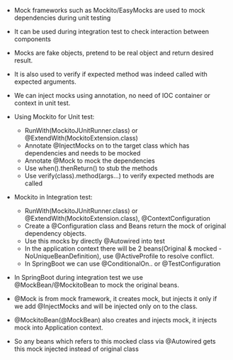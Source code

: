 * Mock frameworks such as Mockito/EasyMocks are used to mock dependencies during unit testing
* It can be used during integration test to check interaction between components
* Mocks are fake objects, pretend to be real object and return desired result.
* It is also used to verify if expected method was indeed called with expected arguments.
* We can inject mocks using annotation, no need of IOC container or context in unit test.


* Using Mockito for Unit test:
  * RunWith(MockitoJUnitRunner.class) or @ExtendWith(MockitoExtension.class)
  * Annotate @InjectMocks on to the target class which has dependencies and needs to be mocked
  * Annotate @Mock to mock the dependencies
  * Use when().thenReturn() to stub the methods
  * Use verify(class).method(args...) to verify expected methods are called


* Mockito in Integration test:
  * RunWith(MockitoJUnitRunner.class) or @ExtendWith(MockitoExtension.class), @ContextConfiguration
  * Create a @Configuration class and Beans  return the mock of original dependency objects.
  * Use this mocks by directly @Autowired into test
  * In the application context there will be 2 beans(Original & mocked - NoUniqueBeanDefinition), use @ActiveProfile to resolve conflict.
  * In SpringBoot we can use @ConditionalOn.. or @TestConfiguration


* In SpringBoot during integration test we use @MockBean/@MockitoBean to mock the original beans.
* @Mock is from mock framework, it creates mock, but injects it only if we add @InjectMocks and will be injected only on to the class.
* @MockitoBean(@MockBean) also creates and injects mock, it injects mock into Application context.
* So any beans which refers to this mocked class via @Autowired gets this mock injected instead of original class
